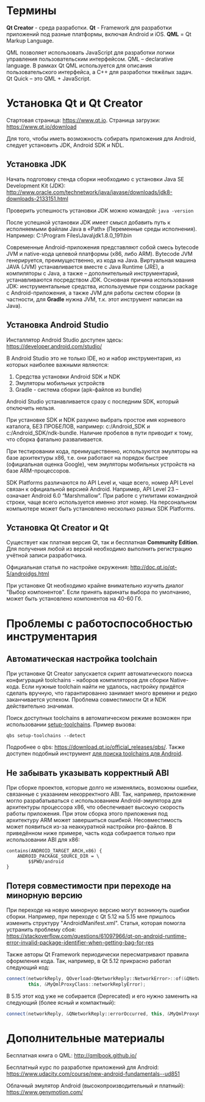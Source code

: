 # Термины

**Qt Creator** - среда разработки. **Qt** - Framework для разработки приложений под разные платформы, включая Android и iOS. **QML** = Qt Markup Language.

QML позволяет использовать JavaScript для разработки логики управления пользовательским интерфейсом. QML – declarative language.
В рамках Qt QML используется для описания пользовательского интерфейса, а C++ для разработки тяжёлых задач. Qt Quick – это QML + JavaScript.

# Установка Qt и Qt Creator

Стартовая страница: https://www.qt.io. Страница загрузки: https://www.qt.io/download

Для того, чтобы иметь возможность собирать приложения для Android, следует установить JDK, Android SDK и NDL.

## Установка JDK

Начать подготовку стенда сборки необходимо с установки Java SE Development Kit (JDK): http://www.oracle.com/technetwork/java/javase/downloads/jdk8-downloads-2133151.html

Проверить успешность установки JDK можно командой: `java -version`

После успешной установки JDK имеет смысл добавить путь к исполняемыми файлам Java в «Path» (Переменные среды исполнения). Например: C:\Program Files\Java\jdk1.8.0_191\bin

Современные Android-приложения представляют собой смесь bytecode JVM и native-кода целевой платформы (x86, либо ARM). Bytecode JVM генерируется, преимущественно, из кода на Java. Виртуальная машина JAVA (JVM) устанавливается вместе c Java Runtime (JRE), а компиляторы с Java, а также – дополнительный инструментарий, устанавливаются посредством JDK.
Основная причина использования JDK: инструментальные средства, используемые при создании package с Android-приложения, а также JVM для работы систем сборки (в частности, для **Gradle** нужна JVM, т.к. этот инструмент написан на Java).

## Установка Android Studio

Инсталлятор Android Studio доступен здесь: https://developer.android.com/studio/

В Android Studio это не только IDE, но и набор инструментария, из которых наиболее важными являются:

1. Средства установки Android SDK и NDK
2. Эмуляторы мобильных устройств
3. Gradle - система сборки (apk-файлов из bundle)

Android Studio устанавливается сразу с последним SDK, который отключить нельзя.

При установке SDK и NDK разумно выбрать простое имя корневого каталога, БЕЗ ПРОБЕЛОВ, например: c:/Android_SDK и c:/Android_SDK/ndk-bundle. Наличие пробелов в пути приводит к тому, что сборка фатально разваливается.

При тестировании кода, преимущественно, используются эмуляторы на базе архитектуры x86, т.е. они работают на порядок быстрее (официальная оценка Google), чем эмуляторы мобильных устройств на базе ARM-процессоров.

SDK Platforms различаются по API Level и, чаще всего, номер API Level связан к официальной версией Android. Например, API Level 23 – означает Android 6.0 “Marshmallow”. При работе с утилитами командной строки, чаще всего используется именно этот номер. На персональном компьютере может быть установлено несколько разных SDK Platforms.

## Установка Qt Creator и Qt

Существует как платная версия Qt, так и бесплатная **Community Edition**. Для получения любой из версий необходимо выполнить регистрацию учётной записи разработчика.

Официальная статья по настройке окружения: http://doc.qt.io/qt-5/androidgs.html

При установке Qt необходимо крайне внимательно изучить диалог "Выбор компонентов". Если принять варинаты выбора по умолчанию, может быть установлено компонентов на 40-60 Гб.

# Проблемы с работоспособностью инструментария

## Автоматическая настройка toolchain

При установке Qt Creator запускается скрипт автоматического поиска конфигураций toolchains - наборов компиляторов для сборки Native-кода. Если нужные toolchain найти не удалось, настройку придётся сделать вручную, что гарантированно занимает много времени и редко заканчивается успехом. Проблема совместимости Qt и NDK действительно значимая.

Поиск доступных toolchains в автоматическом режиме возможен при использовании [setup-toolchains](https://doc.qt.io/qbs/cli-setup-toolchains.html). Пример вызова:

```
qbs setup-toolchains --detect
```

Подробнее о qbs: https://download.qt.io/official_releases/qbs/. Также доступен подобный инструмент [для поиска toolchains для Android](https://doc.qt.io/qbs/cli-setup-android.html).

## Не забывать указывать корректный ABI

При сборке проектов, которые долго не изменялись, возможны ошибки, связанные с указанием некорректного ABI. Так, например, приложение могло разрабатываться с использованием Android-эмулятора для архитектуры процессора x86, что обеспечивает высокую скорость работы приложения. При этом сборка этого приложения под архитектуру ARM может завершиться ошибкой. Несовместимость может появиться из-за неаккуратной настройки pro-файлов. В приведённом ниже примере, часть кода собирается только при использовании ABI для x86: 

```
contains(ANDROID_TARGET_ARCH,x86) {
    ANDROID_PACKAGE_SOURCE_DIR = \
        $$PWD/android
}
```

## Потеря совместимости при переходе на минорную версию

При переходе на новую минорную версию могут возникнуть ошибки сборки. Например, при переходе с Qt 5.12 на 5.15 мне пришлось изменить структуру "AndroidManifest.xml". Статья, которая помогла устранить проблему сбоя:
https://stackoverflow.com/questions/61097966/qt-on-android-runtime-error-invalid-package-identifier-when-getting-bag-for-res

Также авторы Qt Framework периодически пересматривают правила оформления кода. Так, например, в Qt 5.12 прикрасно работал следующий код:

```cpp
connect(networkReply, QOverload<QNetworkReply::NetworkError>::of(&QNetworkReply::error),
        this, &MyQmlProxyClass::networkReplyError);
```

В 5.15 этот код уже не собирается (Deprecated) и его нужно заменить на следующий (более ясный и компактный):

```cpp
connect(networkReply, &QNetworkReply::errorOccurred, this, &MyQmlProxyClass::networkReplyError);
```


# Дополнительные материалы

Бесплатная книга о QML: http://qmlbook.github.io/

Бесплатный курс по разработке приложений для Android: https://www.udacity.com/course/new-android-fundamentals--ud851

Облачный эмулятор Android (высокопроизводительный и платный): https://www.genymotion.com/
